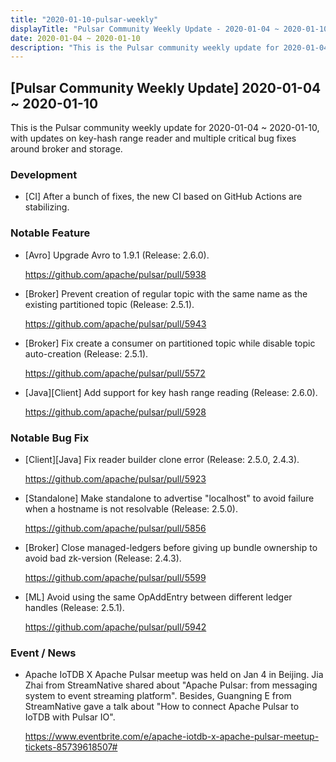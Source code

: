 ```yaml
---
title: "2020-01-10-pulsar-weekly"
displayTitle: "Pulsar Community Weekly Update - 2020-01-04 ~ 2020-01-10"
date: 2020-01-04 ~ 2020-01-10
description: "This is the Pulsar community weekly update for 2020-01-04 ~ 2020-01-10, with updates on key-hash range reader and multiple critical bug fixes around broker and storage"
---
```


## [Pulsar Community Weekly Update] 2020-01-04 ~ 2020-01-10

This is the Pulsar community weekly update for 2020-01-04 ~ 2020-01-10, with updates on key-hash range reader and multiple critical bug fixes around broker and storage.

### Development

- [CI] After a bunch of fixes, the new CI based on GitHub Actions are stabilizing.

### Notable Feature

- [Avro] Upgrade Avro to 1.9.1 (Release: 2.6.0).

    https://github.com/apache/pulsar/pull/5938
    
- [Broker] Prevent creation of regular topic with the same name as the existing partitioned topic (Release: 2.5.1).

    https://github.com/apache/pulsar/pull/5943
    
- [Broker] Fix create a consumer on partitioned topic while disable topic auto-creation (Release: 2.5.1).

    https://github.com/apache/pulsar/pull/5572
    
- [Java][Client] Add support for key hash range reading (Release: 2.6.0).

    https://github.com/apache/pulsar/pull/5928

### Notable Bug Fix

- [Client][Java] Fix reader builder clone error (Release: 2.5.0, 2.4.3).

    https://github.com/apache/pulsar/pull/5923

- [Standalone] Make standalone to advertise "localhost" to avoid failure when a hostname is not resolvable (Release: 2.5.0).

    https://github.com/apache/pulsar/pull/5856
    
- [Broker] Close managed-ledgers before giving up bundle ownership to avoid bad zk-version (Release: 2.4.3).

    https://github.com/apache/pulsar/pull/5599
    
- [ML] Avoid using the same OpAddEntry between different ledger handles (Release: 2.5.1).

    https://github.com/apache/pulsar/pull/5942

### Event / News

- Apache IoTDB X Apache Pulsar meetup was held on Jan 4 in Beijing. Jia Zhai from StreamNative shared about "Apache Pulsar: from messaging system to event streaming platform". Besides, Guangning E from StreamNative gave a talk about "How to connect Apache Pulsar to IoTDB with Pulsar IO".

    https://www.eventbrite.com/e/apache-iotdb-x-apache-pulsar-meetup-tickets-85739618507#

